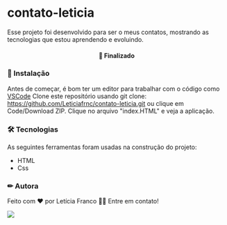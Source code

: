 # contato-leticia

 Esse projeto foi desenvolvido para ser o meus contatos, mostrando as tecnologias que estou aprendendo e evoluindo. 

<h4 align="center"> 
🚀 Finalizado
</h4>


### 🏁 Instalação

Antes de começar, é bom ter um editor para trabalhar com o código como [VSCode](https://code.visualstudio.com/)
Clone este repositório usando git clone: https://github.com/Leticiafrnc/contato-leticia.git ou clique em Code/Download ZIP. Clique no arquivo "index.HTML" e veja a aplicação.

### 🛠 Tecnologias

As seguintes ferramentas foram usadas na construção do projeto:
- HTML
- Css

### ✏ Autora

Feito com ❤️ por Letícia Franco 👋🏽 Entre em contato!

 [<img src="https://img.shields.io/badge/linkedin-%230077B5.svg?&style=for-the-badge&logo=linkedin&logoColor=white" />](https://www.linkedin.com/in/leticiafrnc//) 
